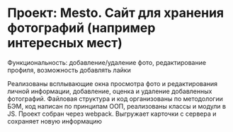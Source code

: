 # Проект: Mesto. Сайт для хранения фотографий (например интересных мест)

Функциональность: добавление/удаление фото, редактирование профиля, возможность добавлять лайки

Реализованы всплывающие окна просмотра фото и редактирования личной информации, добавление, оценка и удаление добавленных фотографий. Файловая структура и код организованы по методологии БЭМ, код написан по принципам ООП, реализованы классы и модули в JS. Проект собран через webpack. Выгружает карточки с сервера и сохраняет новую информацию
